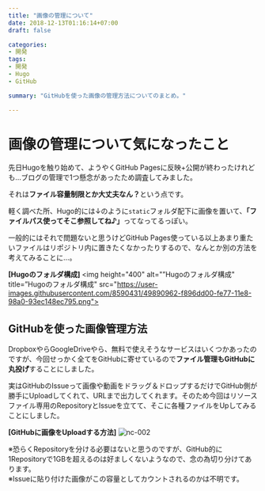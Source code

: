 ```yaml
---
title: "画像の管理について"
date: 2018-12-13T01:16:14+07:00
draft: false

categories:
- 開発
tags:
- 開発
- Hugo
- GitHub

summary: "GitHubを使った画像の管理方法についてのまとめ。"

---
```


# 画像の管理について気になったこと
先日Hugoを触り始めて、ようやくGitHub Pagesに反映+公開が終わったけれども…ブログの管理で1つ懸念があったため調査してみました。

それは<b>ファイル容量制限とか大丈夫なん？</b>という点です。

軽く調べた所、Hugo的には↓のように`static`フォルダ配下に画像を置いて、<b>「ファイルパス使ってそこ参照してね♪」</b>ってなってるっぽい。

一般的にはそれで問題ないと思うけどGitHub Pages使っている以上あまり重たいファイルはリポジトリ内に置きたくなかったりするので、なんとか別の方法を考えてみることに…。

<b>[Hugoのフォルダ構成]</b>
<img height="400" alt="”Hugoのフォルダ構成" title=”Hugoのフォルダ構成" src="https://user-images.githubusercontent.com/8590431/49890962-f896dd00-fe77-11e8-98a0-93ec148ec795.png">

## GitHubを使った画像管理方法
DropboxやらGoogleDriveやら、無料で使えそうなサービスはいくつかあったのですが、今回せっかく全てをGitHubに寄せているので<b>ファイル管理もGitHubに丸投げ</b>することにしました。

実はGitHubのIssueって画像や動画をドラッグ＆ドロップするだけでGitHub側が勝手にUploadしてくれて、URLまで出力してくれます。そのため今回はリソースファイル専用のRepositoryとIssueを立てて、そこに各種ファイルをUpしてみることにしました。  

<b>[GitHubに画像をUploadする方法]</b>
![nc-002](https://user-images.githubusercontent.com/8590431/49889625-98eb0280-fe74-11e8-9481-636895542e5f.gif)

※恐らくRepositoryを分ける必要はないと思うのですが、GitHub的に1Repositoryで1GBを超えるのは好ましくないようなので、念の為切り分けてあります。  
※Issueに貼り付けた画像がこの容量としてカウントされるのかは不明です。
